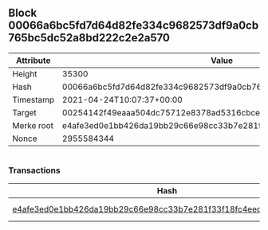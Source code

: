 ## Block 00066a6bc5fd7d64d82fe334c9682573df9a0cb765bc5dc52a8bd222c2e2a570

Attribute | Value
--- | ---
Height | 35300
Hash | 00066a6bc5fd7d64d82fe334c9682573df9a0cb765bc5dc52a8bd222c2e2a570
Timestamp | 2021-04-24T10:07:37+00:00
Target | 00254142f49eaaa504dc75712e8378ad5316cbcead634704b3734b6271167cc4
Merke root | e4afe3ed0e1bb426da19bb29c66e98cc33b7e281f33f18fc4eecd846531a162a
Nonce | 2955584344

```

```

### Transactions

Hash | Amount
--- | ---
[e4afe3ed0e1bb426da19bb29c66e98cc33b7e281f33f18fc4eecd846531a162a](e4afe3ed0e1bb426da19bb29c66e98cc33b7e281f33f18fc4eecd846531a162a.md) | 10.00000000 SKEPTI 
